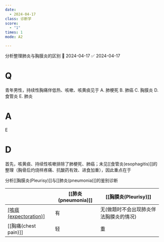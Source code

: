 ```yaml
---
date:
  - 2024-04-17
class: 诊断学
score:
  - "1"
times: 1
mode: A2

--- 
```


分析整理肺炎与胸膜炎的区别 📅 2024-04-17 ✅ 2024-04-17


# Q
青年男性，持续性胸痛伴低热、咳嗽、咳黄痰见于
A. 肺梗死 
B. 肺癌 
C. 胸膜炎 
D. 食管炎 
E. 肺炎

# A

E



# D
首先，咳黄痰、持续性咳嗽排除了肺梗死、肺癌；未见[[食管炎(esophagitis)]]的整理（胸骨后灼烧样疼痛、抗酸药有效、进食加重），因此重点在于

分析[[胸膜炎(Pleurisy)]]与[[肺炎(pneumonia)]]的鉴别诊断

|                         | [[肺炎(pneumonia)]] | [[胸膜炎(Pleurisy)]]                   |
| ----------------------- | ------------------- | -------------------------------------- |
| [[咳痰(expectoration)]](重点在于有无咳痰) | 有                  | 无(做题时不会出现肺炎伴法胸膜炎的情况) |
| [[胸痛(chest pain)]]    | 轻                  | 重                                       |
